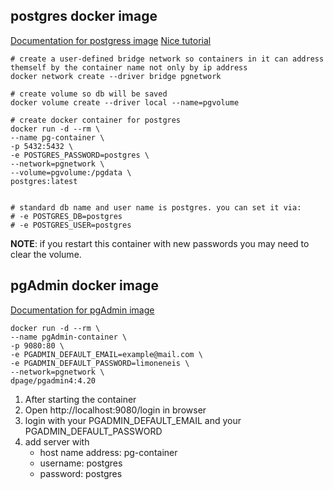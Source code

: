 
## postgres docker image

[Documentation for postgress image](https://hub.docker.com/_/postgres?tab=description)
[Nice tutorial](https://info.crunchydata.com/blog/easy-postgresql-10-and-pgadmin-4-setup-with-docker)

```shell
# create a user-defined bridge network so containers in it can address themself by the container name not only by ip address
docker network create --driver bridge pgnetwork

# create volume so db will be saved
docker volume create --driver local --name=pgvolume

# create docker container for postgres
docker run -d --rm \
--name pg-container \
-p 5432:5432 \
-e POSTGRES_PASSWORD=postgres \
--network=pgnetwork \
--volume=pgvolume:/pgdata \
postgres:latest


# standard db name and user name is postgres. you can set it via:
# -e POSTGRES_DB=postgres 
# -e POSTGRES_USER=postgres 
```
**NOTE**: if you restart this container with new passwords you may need to clear the volume.


## pgAdmin docker image

[Documentation for pgAdmin image](https://www.pgadmin.org/docs/pgadmin4/latest/container_deployment.html)

```shell
docker run -d --rm \
--name pgAdmin-container \
-p 9080:80 \
-e PGADMIN_DEFAULT_EMAIL=example@mail.com \
-e PGADMIN_DEFAULT_PASSWORD=limoneneis \
--network=pgnetwork \
dpage/pgadmin4:4.20
```

1. After starting the container
2. Open http://localhost:9080/login in browser
3. login with your PGADMIN_DEFAULT_EMAIL and your PGADMIN_DEFAULT_PASSWORD
4. add server with
   - host name address: pg-container
   - username: postgres
   - password: postgres